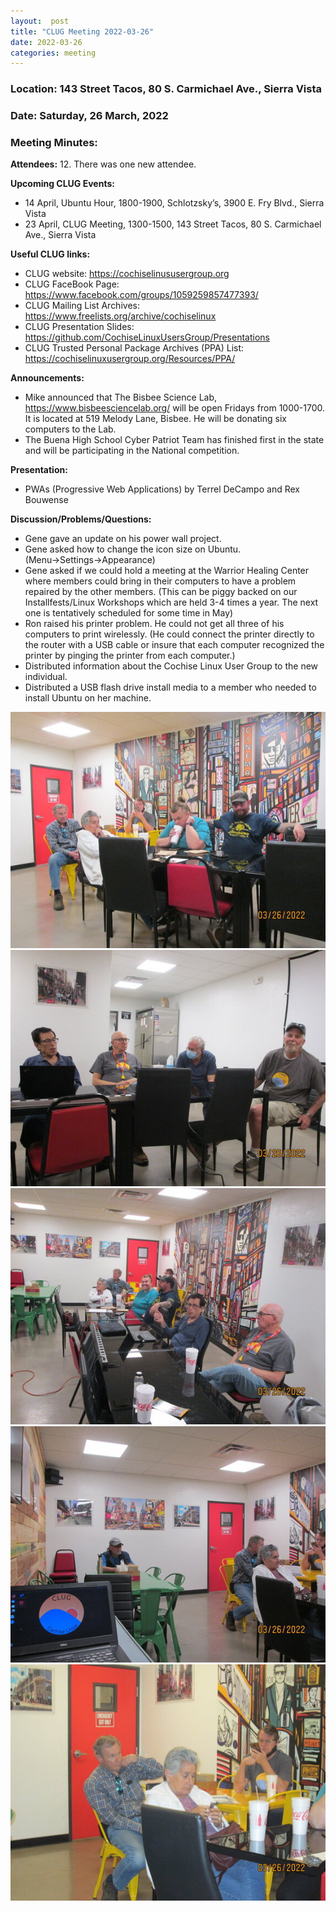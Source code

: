 ```yaml
---
layout:  post
title: "CLUG Meeting 2022-03-26"
date: 2022-03-26
categories: meeting
---
```


### Location: 143 Street Tacos, 80 S. Carmichael Ave., Sierra Vista

### Date: Saturday, 26 March, 2022

### Meeting Minutes:

**Attendees:** 12.  There was one new attendee.

**Upcoming CLUG Events:**
 * 14 April, Ubuntu Hour, 1800-1900, Schlotzsky’s, 3900 E. Fry Blvd., Sierra Vista 
 * 23 April, CLUG Meeting, 1300-1500, 143 Street Tacos, 80 S. Carmichael Ave., Sierra Vista

**Useful CLUG links:**
 * CLUG website:  https://cochiselinususergroup.org
 * CLUG FaceBook Page:  https://www.facebook.com/groups/1059259857477393/
 * CLUG Mailing List Archives:  https://www.freelists.org/archive/cochiselinux
 * CLUG Presentation Slides:  https://github.com/CochiseLinuxUsersGroup/Presentations
 * CLUG Trusted Personal Package Archives (PPA) List: https://cochiselinuxusergroup.org/Resources/PPA/

**Announcements:**
 * Mike announced that The Bisbee Science Lab, https://www.bisbeesciencelab.org/ will be open Fridays from 1000-1700.  It is located at 519 Melody Lane, Bisbee.  He will be donating six computers to the Lab.
 * The Buena High School Cyber Patriot Team has finished first in the state and will be participating in the National competition.

**Presentation:**   
 * PWAs (Progressive Web Applications) by Terrel DeCampo and Rex Bouwense

 **Discussion/Problems/Questions:**
  * Gene gave an update on his power wall project.
  * Gene asked how to change the icon size on Ubuntu.  (Menu→Settings→Appearance)
  * Gene asked if we could hold a meeting at the Warrior Healing Center where members could bring in their computers to have a problem repaired by the other members. (This can be piggy backed on our Installfests/Linux Workshops which are held 3-4 times a year.  The next one is tentatively scheduled for some time in May)
  * Ron raised his printer problem.  He could not get all three of his computers to print wirelessly.  (He could connect the printer directly to the router with a USB cable or insure that each computer recognized the printer by pinging the printer from each computer.)
  * Distributed information about the Cochise Linux User Group to the new individual.
  * Distributed a USB flash drive install media to a member who needed to install Ubuntu on her machine.

![alt text](https://raw.githubusercontent.com/CochiseLinuxUsersGroup/CochiseLinuxUsersGroup.github.io/master/images2/rsz_clug_meeting_2022-03-26_1.jpg)
![alt text](https://raw.githubusercontent.com/CochiseLinuxUsersGroup/CochiseLinuxUsersGroup.github.io/master/images2/rsz_clug_meeting_2022-03-26_2.jpg)
![alt text](https://raw.githubusercontent.com/CochiseLinuxUsersGroup/CochiseLinuxUsersGroup.github.io/master/images2/rsz_clug_meeting_2022-03-26_3.jpg)
![alt text](https://raw.githubusercontent.com/CochiseLinuxUsersGroup/CochiseLinuxUsersGroup.github.io/master/images2/rsz_clug_meeting_2022-03-26_4.jpg)
![alt text](https://raw.githubusercontent.com/CochiseLinuxUsersGroup/CochiseLinuxUsersGroup.github.io/master/images2/rsz_clug_meeting_2022-03-26_5.jpg)
